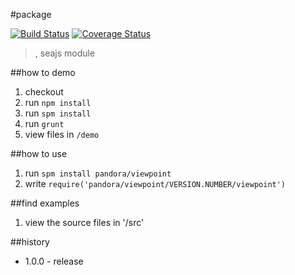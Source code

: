 #package

[![Build Status](https://api.travis-ci.org/pandorajs/viewpoint.png?branch=master)](http://travis-ci.org/pandorajs/viewpoint)
[![Coverage Status](https://coveralls.io/repos/pandorajs/viewpoint/badge.png?branch=master)](https://coveralls.io/r/pandorajs/viewpoint?branch=master)

 > , seajs module

##how to demo

1. checkout
1. run `npm install`
1. run `spm install`
1. run `grunt`
1. view files in `/demo`

##how to use

1. run `spm install pandora/viewpoint`
1. write `require('pandora/viewpoint/VERSION.NUMBER/viewpoint')`

##find examples

1. view the source files in '/src'

##history

- 1.0.0 - release
